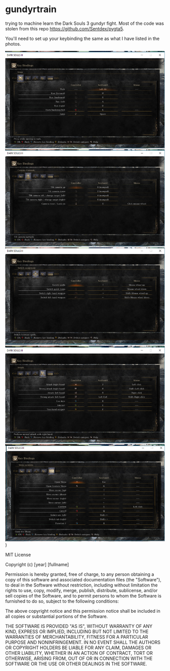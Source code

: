 # gundyrtrain


trying to machine learn the Dark Souls 3 gundyr fight.
Most of the code was stolen from this repo https://github.com/Sentdex/pygta5.

You'll need to set up your keybinding the same as what I have listed in the photos.

![alt text](https://github.com/IyaJenkei/gundyrtrain/blob/master/keys1.jpg)
![alt text](https://github.com/IyaJenkei/gundyrtrain/blob/master/keys2.jpg)
![alt text](https://github.com/IyaJenkei/gundyrtrain/blob/master/keys3.jpg)
![alt text](https://github.com/IyaJenkei/gundyrtrain/blob/master/keys4.jpg)
![alt text](https://github.com/IyaJenkei/gundyrtrain/blob/master/keys5.jpg))

MIT License

Copyright (c) [year] [fullname]

Permission is hereby granted, free of charge, to any person obtaining a copy
of this software and associated documentation files (the "Software"), to deal
in the Software without restriction, including without limitation the rights
to use, copy, modify, merge, publish, distribute, sublicense, and/or sell
copies of the Software, and to permit persons to whom the Software is
furnished to do so, subject to the following conditions:

The above copyright notice and this permission notice shall be included in all
copies or substantial portions of the Software.

THE SOFTWARE IS PROVIDED "AS IS", WITHOUT WARRANTY OF ANY KIND, EXPRESS OR
IMPLIED, INCLUDING BUT NOT LIMITED TO THE WARRANTIES OF MERCHANTABILITY,
FITNESS FOR A PARTICULAR PURPOSE AND NONINFRINGEMENT. IN NO EVENT SHALL THE
AUTHORS OR COPYRIGHT HOLDERS BE LIABLE FOR ANY CLAIM, DAMAGES OR OTHER
LIABILITY, WHETHER IN AN ACTION OF CONTRACT, TORT OR OTHERWISE, ARISING FROM,
OUT OF OR IN CONNECTION WITH THE SOFTWARE OR THE USE OR OTHER DEALINGS IN THE
SOFTWARE.